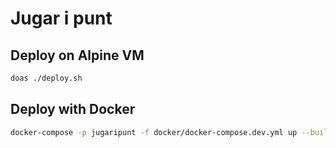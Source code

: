 # Jugar i punt

## Deploy on Alpine VM

```sh
doas ./deploy.sh
```

## Deploy with Docker

```sh
docker-compose -p jugaripunt -f docker/docker-compose.dev.yml up --build
```

